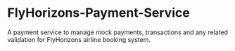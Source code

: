 # FlyHorizons-Payment-Service
A payment service to manage mock payments, transactions and any related validation for FlyHorizons airline booking system.
